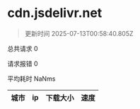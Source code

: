 
  # cdn.jsdelivr.net

  > 更新时间 2025-07-13T00:58:40.805Z
  
  总共请求 0

  请求报错 0

  平均耗时 NaNms

|城市|ip|下载大小|速度|
|-----|----------|---|---|

  